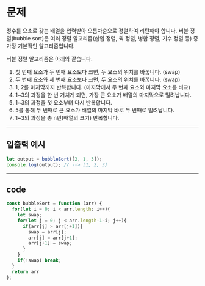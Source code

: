 # 문제

정수를 요소로 갖는 배열을 입력받아 오름차순으로 정렬하여 리턴해야 합니다. 버블 정렬(bubble sort)은 여러 정렬 알고리즘(삽입 정렬, 퀵 정렬, 병합 정렬, 기수 정렬 등) 중 가장 기본적인 알고리즘입니다.

버블 정렬 알고리즘은 아래와 같습니다.

1. 첫 번째 요소가 두 번째 요소보다 크면, 두 요소의 위치를 바꿉니다. (swap)
2. 두 번째 요소와 세 번째 요소보다 크면, 두 요소의 위치를 바꿉니다. (swap)
3. 1, 2를 마지막까지 반복합니다. (마지막에서 두 번째 요소와 마지막 요소를 비교)
4. 1~3의 과정을 한 번 거치게 되면, 가장 큰 요소가 배열의 마지막으로 밀려납니다.
5. 1~3의 과정을 첫 요소부터 다시 반복합니다.
6. 5를 통해 두 번째로 큰 요소가 배열의 마지막 바로 두 번째로 밀려납니다.
7. 1~3의 과정을 총 n번(배열의 크기) 반복합니다.

---

## 입출력 예시

```js
let output = bubbleSort([2, 1, 3]);
console.log(output); // --> [1, 2, 3]
```

---

## code

```js
const bubbleSort = function (arr) {
  for(let i = 0; i < arr.length; i++){
    let swap;
    for(let j = 0; j < arr.length-1-i; j++){
      if(arr[j] > arr[j+1]){
        swap = arr[j];
        arr[j] = arr[j+1];
        arr[j+1] = swap;
      }
    }
    if(!swap) break;
  }
  return arr
};

```

